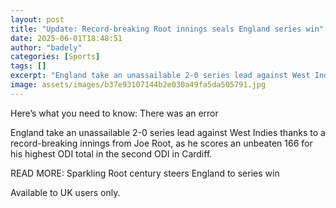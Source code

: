 ```yaml
---
layout: post
title: "Update: Record-breaking Root innings seals England series win"
date: 2025-06-01T18:48:51
author: "badely"
categories: [Sports]
tags: []
excerpt: "England take an unassailable 2-0 series lead against West Indies thanks to a record-breaking innings from Joe Root, as he scores an unbeaten 166 for h"
image: assets/images/b37e93107144b2e030a49fa5da505791.jpg
---
```


Here’s what you need to know: There was an error

England take an unassailable 2-0 series lead against West Indies thanks to a record-breaking innings from Joe Root, as he scores an unbeaten 166 for his highest ODI total in the second ODI in Cardiff.

READ MORE: Sparkling Root century steers England to series win

Available to UK users only.

